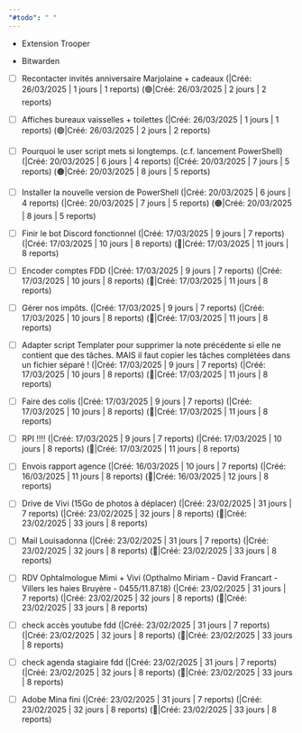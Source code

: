 ```yaml
---
"#todo": " "
---
```


- Extension Trooper

 - Bitwarden
 



- [ ] Recontacter invités anniversaire Marjolaine + cadeaux (|Créé: 26/03/2025 | 1 jours | 1 reports) (🟢|Créé: 26/03/2025 | 2 jours | 2 reports)
- [ ] Affiches bureaux vaisselles + toilettes (|Créé: 26/03/2025 | 1 jours | 1 reports) (🟢|Créé: 26/03/2025 | 2 jours | 2 reports)
- [ ] Pourquoi le user script mets si longtemps. (c.f. lancement PowerShell) (|Créé: 20/03/2025 | 6 jours | 4 reports) (|Créé: 20/03/2025 | 7 jours | 5 reports) (🟠|Créé: 20/03/2025 | 8 jours | 5 reports)
- [ ] Installer la nouvelle version de PowerShell (|Créé: 20/03/2025 | 6 jours | 4 reports) (|Créé: 20/03/2025 | 7 jours | 5 reports) (🟠|Créé: 20/03/2025 | 8 jours | 5 reports)
- [ ] Finir le bot Discord fonctionnel  (|Créé: 17/03/2025 | 9 jours | 7 reports) (|Créé: 17/03/2025 | 10 jours | 8 reports) (🔴|Créé: 17/03/2025 | 11 jours | 8 reports)
- [ ] Encoder comptes FDD  (|Créé: 17/03/2025 | 9 jours | 7 reports) (|Créé: 17/03/2025 | 10 jours | 8 reports) (🔴|Créé: 17/03/2025 | 11 jours | 8 reports)
- [ ] Gérer nos impôts. (|Créé: 17/03/2025 | 9 jours | 7 reports) (|Créé: 17/03/2025 | 10 jours | 8 reports) (🔴|Créé: 17/03/2025 | 11 jours | 8 reports)
- [ ] Adapter script Templater pour supprimer la note précédente si elle ne contient que des tâches. MAIS il faut copier les tâches complétées dans un fichier séparé !  (|Créé: 17/03/2025 | 9 jours | 7 reports) (|Créé: 17/03/2025 | 10 jours | 8 reports) (🔴|Créé: 17/03/2025 | 11 jours | 8 reports)
- [ ] Faire des colis (|Créé: 17/03/2025 | 9 jours | 7 reports) (|Créé: 17/03/2025 | 10 jours | 8 reports) (🔴|Créé: 17/03/2025 | 11 jours | 8 reports)
- [ ] RPI !!!! (|Créé: 17/03/2025 | 9 jours | 7 reports) (|Créé: 17/03/2025 | 10 jours | 8 reports) (🔴|Créé: 17/03/2025 | 11 jours | 8 reports)
- [ ] Envois rapport agence (|Créé: 16/03/2025 | 10 jours | 7 reports) (|Créé: 16/03/2025 | 11 jours | 8 reports) (🔴|Créé: 16/03/2025 | 12 jours | 8 reports)
- [ ] Drive de Vivi (15Go de photos à déplacer)  (|Créé: 23/02/2025 | 31 jours | 7 reports) (|Créé: 23/02/2025 | 32 jours | 8 reports) (🔴|Créé: 23/02/2025 | 33 jours | 8 reports)
- [ ] Mail Louisadonna (|Créé: 23/02/2025 | 31 jours | 7 reports) (|Créé: 23/02/2025 | 32 jours | 8 reports) (🔴|Créé: 23/02/2025 | 33 jours | 8 reports)
- [ ] RDV Ophtalmologue Mimi + Vivi (Opthalmo Miriam - David Francart - Villers les haies Bruyère - 0455/11.87.18) (|Créé: 23/02/2025 | 31 jours | 7 reports) (|Créé: 23/02/2025 | 32 jours | 8 reports) (🔴|Créé: 23/02/2025 | 33 jours | 8 reports)
- [ ] check accès youtube fdd (|Créé: 23/02/2025 | 31 jours | 7 reports) (|Créé: 23/02/2025 | 32 jours | 8 reports) (🔴|Créé: 23/02/2025 | 33 jours | 8 reports)
- [ ] check agenda stagiaire fdd (|Créé: 23/02/2025 | 31 jours | 7 reports) (|Créé: 23/02/2025 | 32 jours | 8 reports) (🔴|Créé: 23/02/2025 | 33 jours | 8 reports)
- [ ] Adobe Mina fini (|Créé: 23/02/2025 | 31 jours | 7 reports) (|Créé: 23/02/2025 | 32 jours | 8 reports) (🔴|Créé: 23/02/2025 | 33 jours | 8 reports)



